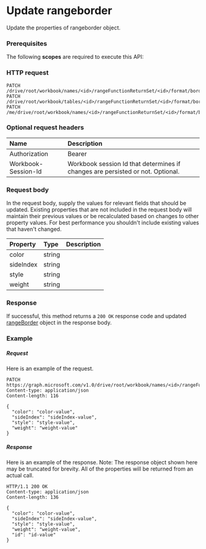 # Update rangeborder

Update the properties of rangeborder object.
### Prerequisites
The following **scopes** are required to execute this API: 
### HTTP request
<!-- { "blockType": "ignored" } -->
```http
PATCH /drive/root/workbook/names/<id>/rangeFunctionReturnSet/<id>/format/borders/<id>
PATCH /drive/root/workbook/tables/<id>/rangeFunctionReturnSet/<id>/format/borders/<id>
PATCH /me/drive/root/workbook/names/<id>/rangeFunctionReturnSet/<id>/format/borders/<id>
```
### Optional request headers
| Name       | Description|
|:-----------|:-----------|
| Authorization  | Bearer <code>|
| Workbook-Session-Id  | Workbook session Id that determines if changes are persisted or not. Optional.|

### Request body
In the request body, supply the values for relevant fields that should be updated. Existing properties that are not included in the request body will maintain their previous values or be recalculated based on changes to other property values. For best performance you shouldn't include existing values that haven't changed.

| Property	   | Type	|Description|
|:---------------|:--------|:----------|
|color|string||
|sideIndex|string||
|style|string||
|weight|string||

### Response
If successful, this method returns a `200 OK` response code and updated [rangeBorder](../resources/rangeborder.md) object in the response body.
### Example
##### Request
Here is an example of the request.
<!-- {
  "blockType": "request",
  "name": "update_rangeborder"
}-->
```http
PATCH https://graph.microsoft.com/v1.0/drive/root/workbook/names/<id>/rangeFunctionReturnSet/<id>/format/borders/<id>
Content-type: application/json
Content-length: 116

{
  "color": "color-value",
  "sideIndex": "sideIndex-value",
  "style": "style-value",
  "weight": "weight-value"
}
```
##### Response
Here is an example of the response. Note: The response object shown here may be truncated for brevity. All of the properties will be returned from an actual call.
<!-- {
  "blockType": "response",
  "truncated": true,
  "@odata.type": "microsoft.graph.rangeBorder"
} -->
```http
HTTP/1.1 200 OK
Content-type: application/json
Content-length: 136

{
  "color": "color-value",
  "sideIndex": "sideIndex-value",
  "style": "style-value",
  "weight": "weight-value",
  "id": "id-value"
}
```

<!-- uuid: 8fcb5dbc-d5aa-4681-8e31-b001d5168d79
2015-10-25 14:57:30 UTC -->
<!-- {
  "type": "#page.annotation",
  "description": "Update rangeborder",
  "keywords": "",
  "section": "documentation",
  "tocPath": ""
}-->